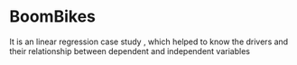 # BoomBikes
It is an linear regression case study , which helped to know the drivers and their relationship between dependent and independent variables
